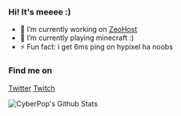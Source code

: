 ### Hi! It's meeee :)



- 🔭 I’m currently working on [ZeoHost](https://discord.gg/b4Wf7XErB5)
- 🌱 I’m currently playing minecraft :)
- ⚡ Fun fact: i get 6ms ping on hypixel ha noobs

### Find me on
[Twitter](https://twitter.com/thecyberpop)
[Twitch](https://twitch.tv/cyberpop_)

<img align="left" alt="CyberPop's Github Stats" src="https://github-readme-stats.vercel.app/api?username=cyber-pop&show_icons=true&hide_border=true&theme=radical" />
